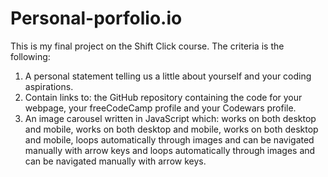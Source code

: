 # Personal-porfolio.io

This is my final project on the Shift Click course. The criteria is the following:

1) A personal statement telling us a little about yourself and your coding aspirations.
2) Contain links to: the GitHub repository containing the code for your webpage, your freeCodeCamp profile and your Codewars profile.
3) An image carousel written in JavaScript which: works on both desktop and mobile, works on both desktop and mobile, works on both desktop and mobile, loops automatically through images and can be navigated manually with arrow keys and loops automatically through images and can be navigated manually with arrow keys.
